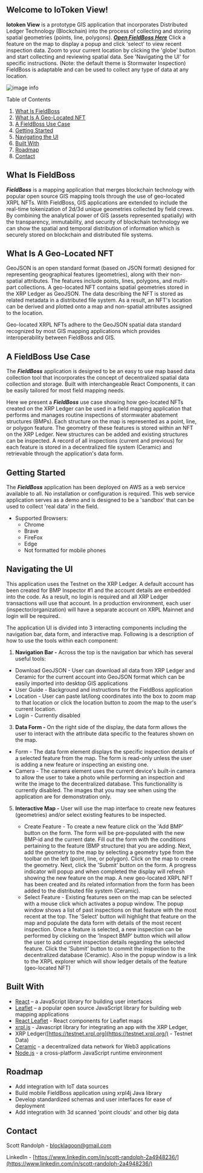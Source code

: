 Welcome to IoToken View!
---------------------

**Iotoken View** is a prototype GIS application that incorporates Distributed Ledger Technology (Blockchain) into the process of collecting and storing spatial geometries (points, line, polygons). _**[Open FieldBoss Here](https://dev.dt5hj1vwo18dz.amplifyapp.com)**_  Click a feature on the map to display a popup and click 'select' to view recent inspection data. Zoom to your current location by clicking the 'globe' button and start collecting and reviewing spatial data. See 'Navigating the UI' for specific instructions. (Note: the default theme is Stormwater Inspection) FieldBoss is adaptable and can be used to collect any type of data at any location.  

![image info](./img/fieldboss.jpg)

Table of Contents
1.  [What Is FieldBoss](#what-is-fieldboss)
2.  [What Is A Geo-Located NFT](#what-is-a-geo-located-nft)
3.  [A FieldBoss Use Case](#about-the-project)
4.  [Getting Started](#getting-started)
5.  [Navigating the UI](#navigating-the-ui)
6.  [Built With](#built-with)
7.  [Roadmap](#roadmap)
8.  [Contact](#contact)

What Is FieldBoss
-----------------

_**FieldBoss**_ is a mapping application that merges blockchain technology with popular open source GIS mapping tools through the use of geo-located XRPL NFTs. With FieldBoss, GIS applications are extended to include the real-time tokenization of 2d/3d unique geometries collected by field crews. By combining the analytical power of GIS (assets represented spatially) with the transparency, immutability, and security of blockchain technology we can show the spatial and temporal distribution of information which is securely stored on blockchain and distributed file systems.

What Is A Geo-Located NFT
-------------------------

GeoJSON is an open standard format (based on JSON format) designed for representing geographical features (geometries), along with their non-spatial attributes. The features include points, lines, polygons, and multi-part collections. A geo-located NFT contains spatial geometries stored in the XRP Ledger as GeoJSON. The data describing the NFT is stored as related metadata in a distributed file system. As a result, an NFT's location can be derived and plotted onto a map and non-spatial attributes assigned to the location.

Geo-located XRPL NFTs adhere to the GeoJSON spatial data standard recognized by most GIS mapping applications which provides interoperability between FieldBoss and GIS.

A FieldBoss Use Case
--------------------

The _**FieldBoss**_ application is designed to be an easy to use map based data collection tool that incorporates the concept of decentralized spatial data collection and storage. Built with interchangeable React Components, it can be easily tailored for most field mapping needs.

Here we present a _**FieldBoss**_ use case showing how geo-located NFTs created on the XRP Ledger can be used in a field mapping application that performs and manages routine inspections of stormwater abatement structures (BMPs). Each structure on the map is represented as a point, line, or polygon feature. The geometry of these features is stored within an NFT on the XRP Ledger. New structures can be added and existing structures can be inspected. A record of all inspections (current and previous) for each feature is stored in a decentralized file system (Ceramic) and retrievable through the application's data form.

Getting Started
---------------

The _**FieldBoss**_ application has been deployed on AWS as a web service available to all. No installation or configuration is required. This web service application serves as a demo and is designed to be a 'sandbox' that can be used to collect 'real data' in the field.

*   Supported Browsers:
    *   Chrome
    *   Brave
    *   FireFox
    *   Edge
    *   Not formatted for mobile phones

Navigating the UI
-----------------

This application uses the Testnet on the XRP Ledger. A default account has been created for BMP Inspector #1 and the account details are embedded into the code. As a result, no login is required and all XRP Ledger transactions will use that account. In a production environment, each user (inspector/organization) will have a separate account on XRPL Mainnet and login will be required.

The application UI is divided into 3 interacting components including the navigation bar, data form, and interactive map. Following is a description of how to use the tools within each component:

1.  **Navigation Bar -** Across the top is the navigation bar which has several useful tools:

*   Download GeoJSON - User can download all data from XRP Ledger and Ceramic for the current account into GeoJSON format which can be easily imported into desktop GIS applications
*   User Guide - Background and instructions for the FieldBoss application
*   Location - User can paste lat/long coordinates into the box to zoom map to that location or click the location button to zoom the map to the user's current location.
*   Login - Currently disabled

3.  **Data Form -** On the right side of the display, the data form allows the user to interact with the attribute data specific to the features shown on the map.

*   Form - The data form element displays the specific inspection details of a selected feature from the map. The form is read-only unless the user is adding a new feature or inspecting an existing one.
*   Camera - The camera element uses the current device's built-in camera to allow the user to take a photo while performing an inspection and write the image to the decentralized database. This functionalilty is currently disabled. The images that you may see when using the application are for demonstration only.

5.  **Interactive Map -** User will use the map interface to create new features (geometries) and/or select existing features to be inspected.
    
    *   Create Feature - To create a new feature click on the 'Add BMP' button on the form. The form will be pre-populated with the new BMP-id and the current date. Fill out the form with the conditions pertaining to the feature (BMP structure) that you are adding. Next, add the geometry to the map by selecting a geometry type from the toolbar on the left (point, line, or polygon). Click on the map to create the geometry. Next, click the 'Submit' button on the form. A progress indicator will popup and when completed the display will refresh showing the new feature on the map. A new geo-located XRPL NFT has been created and its related information from the form has been added to the distributed file system (Ceramic).
    *   Select Feature - Existing features seen on the map can be selected with a mouse click which activates a popup window. The popup window shows a list of past inspections on that feature with the most recent at the top. The 'Select' button will highlight that feature on the map and populate the data form with details of the most recent inspection. Once a feature is selected, a new inspection can be performed by clicking on the 'Inspect BMP' button which will allow the user to add current inspection details regarding the selected feature. Click the 'Submit' button to commit the inspection to the decentralized database (Ceramic). Also in the popup window is a link to the XRPL explorer which will show ledger details of the feature (geo-located NFT)

Built With
----------

*   [React](https://reactjs.org/) – a JavaScript library for building user interfaces
*   [Leaflet](https://leafletjs.com/) – a popular open source JavaScript library for building web mapping applications
*   [React Leaflet](https://react-leaflet.js.org/) - React components for Leaflet maps
*   [xrpl.js](https://xrpl.org/) - Javascript library for integrating an app with the XRP Ledger,
*   XRP Ledger([https://testnet.xrpl.org](https://testnet.xrpl.org/) - Testnet Data)
*   [Ceramic](https://ceramic.network/) - a decentralized data network for Web3 applications
*   [Node.js](https://nodejs.org/en/) - a cross-platform JavaScript runtime environment

Roadmap
-------

*   Add integration with IoT data sources
*   Build mobile FieldBoss application using xrpl4j Java library
*   Develop standardized schemas and user interfaces for ease of deployment
*   Add integration with 3d scanned 'point clouds' and other big data
    
Contact
-------

Scott Randolph - [blocklagoon@gmail.com](mailto:blocklagoon@gmail.com)

LinkedIn - [https://www.linkedin.com/in/scott-randolph-2a4948236/](https://www.linkedin.com/in/scott-randolph-2a4948236/)
